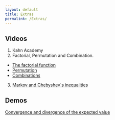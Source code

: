```yaml
---
layout: default
title: Extras
permalink: /Extras/
---
```


## Videos
1. Kahn Academy
2. Factorial, Permutation and Combination.
* [The factorial function](http://www.youtube.com/watch?feature=player_embedded&v=0WrBkmM0Mvo)
* [Permutation](http://www.youtube.com/watch?feature=player_embedded&v=-g_uxzRPY9U)
* [Combinations](http://www.youtube.com/watch?feature=player_embedded&v=TaPIYqe6i-c)
3. [Markov and Chebyshev's inequalities](http://www.youtube.com/watch?feature=player_embedded&v=2j2el2bkR1s)

## Demos
[Convergence and divergence of the expected value](http://webwork.cse.ucsd.edu/misc/expected.html)
